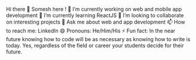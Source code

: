 Hi there 👋 Somesh here !
🔭 I’m currently working on web and mobile app development
🌱 I’m currently learning ReactJS
👯 I’m looking to collaborate on interesting projects
💬 Ask me about web and app development
📫 How to reach me: LinkedIn
😄 Pronouns: He/Him/His
⚡ Fun fact: In the near future knowing how to code will be as necessary as knowing how to write is today. Yes, regardless of the field or career your students decide for their future.
